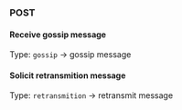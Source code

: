 ### POST

#### Receive gossip message 
Type: `gossip` -> gossip message

#### Solicit retransmition message
Type: `retransmition` -> retransmit message


